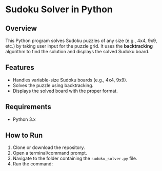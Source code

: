 # Sudoku Solver in Python

## Overview
This Python program solves Sudoku puzzles of any size (e.g., 4x4, 9x9, etc.) by taking user input for the puzzle grid. It uses the **backtracking** algorithm to find the solution and displays the solved Sudoku board.

## Features
- Handles variable-size Sudoku boards (e.g., 4x4, 9x9).
- Solves the puzzle using backtracking.
- Displays the solved board with the proper format.

## Requirements
- Python 3.x

## How to Run
1. Clone or download the repository.
2. Open a terminal/command prompt.
3. Navigate to the folder containing the `sudoku_solver.py` file.
4. Run the command:
